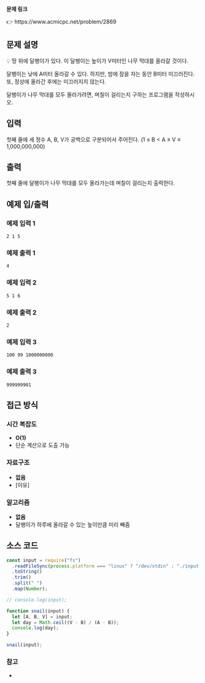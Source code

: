 **문제 링크**

<aside>
👉 https://www.acmicpc.net/problem/2869

</aside>

## 문제 설명

<aside>
💡 땅 위에 달팽이가 있다. 이 달팽이는 높이가 V미터인 나무 막대를 올라갈 것이다.

달팽이는 낮에 A미터 올라갈 수 있다. 하지만, 밤에 잠을 자는 동안 B미터 미끄러진다. 또, 정상에 올라간 후에는 미끄러지지 않는다.

달팽이가 나무 막대를 모두 올라가려면, 며칠이 걸리는지 구하는 프로그램을 작성하시오.

</aside>

## 입력

첫째 줄에 세 정수 A, B, V가 공백으로 구분되어서 주어진다. (1 ≤ B < A ≤ V ≤ 1,000,000,000)

## 출력

첫째 줄에 달팽이가 나무 막대를 모두 올라가는데 며칠이 걸리는지 출력한다.

## 예제 입/출력

### 예제 입력 1

```
2 1 5
```

### 예제 출력 1

```
4
```

### 예제 입력 2

```
5 1 6
```

### 예제 출력 2

```
2
```

### 예제 입력 3

```
100 99 1000000000
```

### 예제 출력 3

```
999999901
```

## 접근 방식

### 시간 복잡도

- **O(1)**
- 단순 계산으로 도출 가능

### 자료구조

- **없음**
- [이유]

### 알고리즘

- **없음**
- 달팽이가 하루에 올라갈 수 있는 높이만큼 미리 빼줌

## 소스 코드

```jsx
const input = require("fs")
  .readFileSync(process.platform === "linux" ? "/dev/stdin" : "./input.txt")
  .toString()
  .trim()
  .split(" ")
  .map(Number);

// console.log(input);

function snail(input) {
  let [A, B, V] = input;
  let day = Math.ceil((V - B) / (A - B));
  console.log(day);
}

snail(input);
```

### 참고

-
